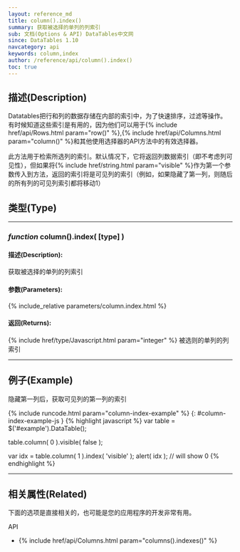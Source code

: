 ```yaml
---
layout: reference_md
title: column().index()
summary: 获取被选择的单列的列索引
sub: 文档(Options & API) DataTables中文网
since: DataTables 1.10
navcategory: api
keywords: column,index
author: /reference/api/column().index()
toc: true
---
```


## 描述(Description)
Datatables把行和列的数据存储在内部的索引中，为了快速排序，过滤等操作。有时候知道这些索引是有用的，因为他们可以用于{% include href/api/Rows.html param="row()" %},{% include href/api/Columns.html param="column()" %}和其他使用选择器的API方法中的有效选择器。

此方法用于检索所选列的索引。默认情况下，它将返回列数据索引（即不考虑列可见性），但如果将{% include href/string.html param="visible" %}作为第一个参数传入到方法，返回的索引将是可见列的索引（例如，如果隐藏了第一列，则随后的所有列的可见列索引都将移动1）

## 类型(Type)

---
    
### _function_ **column().index( [type] )**   

#### 描述(Description):
获取被选择的单列的列索引
     
#### 参数(Parameters):
{% include_relative parameters/column.index.html %}

#### 返回(Returns):
{% include href/type/Javascript.html param="integer" %}
被选则的单列的列索引

--- 
    
## 例子(Example)

隐藏第一列后，获取可见列的第一列的索引


{% include runcode.html param="column-index-example" %}
{: #column-index-example-js }
{% highlight javascript %}
var table = $('#example').DataTable();
 
table.column( 0 ).visible( false );
 
var idx = table.column( 1 ).index( 'visible' );
alert( idx ); // will show 0
{% endhighlight %}

---


## 相关属性(Related)
下面的选项是直接相关的，也可能是您的应用程序的开发非常有用。

API

- {% include href/api/Columns.html param="columns().indexes()" %}

